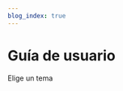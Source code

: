 ```yaml
---
blog_index: true
---
```


# Guía de usuario

Elige un tema

<ArticleIndex type="guide" lang="es" />
